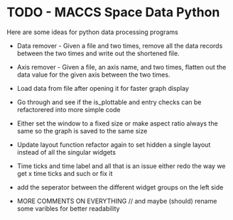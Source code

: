# TODO - MACCS Space Data Python #

Here are some ideas for python data processing programs

* Data remover - Given a file and two times, remove all the data records
  between the two times and write out the shortened file.
  
* Axis remover - Given a file, an axis name, and two times, flatten
  out the data value for the given axis between the two times.

* Load data from file after opening it for faster graph display

* Go through and see if the is_plottable and entry checks can be refactorered into more simple code

* Either set the window to a fixed size or make aspect ratio always the same so the graph is saved to the same size

* Update layout function refactor again to set hidden a single layout instead of all the singular widgets

* Time ticks and time label and all that is an issue either redo the way we get x time ticks and such or fix it

* add the seperator between the different widget groups on the left side

* MORE COMMENTS ON EVERYTHING // and maybe (should) rename some varibles for better readability
